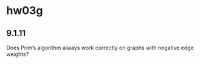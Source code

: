 # hw03g

## 9.1.11
Does Prim’s algorithm always work correctly on graphs with negative edge weights?


